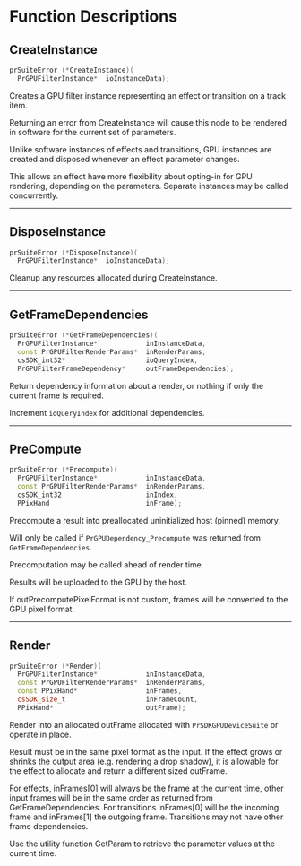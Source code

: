 # Function Descriptions

## CreateInstance

```cpp
prSuiteError (*CreateInstance)(
  PrGPUFilterInstance*  ioInstanceData);
```

Creates a GPU filter instance representing an effect or transition on a track item.

Returning an error from CreateInstance will cause this node to be rendered in software for the current set of parameters.

Unlike software instances of effects and transitions, GPU instances are created and disposed whenever an effect parameter changes.

This allows an effect have more flexibility about opting-in for GPU rendering, depending on the parameters. Separate instances may be called concurrently.

---

## DisposeInstance

```cpp
prSuiteError (*DisposeInstance)(
  PrGPUFilterInstance*  ioInstanceData);
```

Cleanup any resources allocated during CreateInstance.

---

## GetFrameDependencies

```cpp
prSuiteError (*GetFrameDependencies)(
  PrGPUFilterInstance*            inInstanceData,
  const PrGPUFilterRenderParams*  inRenderParams,
  csSDK_int32*                    ioQueryIndex,
  PrGPUFilterFrameDependency*     outFrameDependencies);
```

Return dependency information about a render, or nothing if only the current frame is required.

Increment `ioQueryIndex` for additional dependencies.

---

## PreCompute

```cpp
prSuiteError (*Precompute)(
  PrGPUFilterInstance*            inInstanceData,
  const PrGPUFilterRenderParams*  inRenderParams,
  csSDK_int32                     inIndex,
  PPixHand                        inFrame);
```

Precompute a result into preallocated uninitialized host (pinned) memory.

Will only be called if `PrGPUDependency_Precompute` was returned from `GetFrameDependencies`.

Precomputation may be called ahead of render time.

Results will be uploaded to the GPU by the host.

If outPrecomputePixelFormat is not custom, frames will be converted to the GPU pixel format.

---

## Render

```cpp
prSuiteError (*Render)(
  PrGPUFilterInstance*            inInstanceData,
  const PrGPUFilterRenderParams*  inRenderParams,
  const PPixHand*                 inFrames,
  csSDK_size_t                    inFrameCount,
  PPixHand*                       outFrame);
```

Render into an allocated outFrame allocated with `PrSDKGPUDeviceSuite` or operate in place.

Result must be in the same pixel format as the input. If the effect grows or shrinks the output area (e.g. rendering a drop shadow), it is allowable for the effect to allocate and return a different sized outFrame.

For effects, inFrames[0] will always be the frame at the current time, other input frames will be in the same order as returned from GetFrameDependencies. For transitions inFrames[0] will be the incoming frame and inFrames[1] the outgoing frame. Transitions may not have other frame dependencies.

Use the utility function GetParam to retrieve the parameter values at the current time.
